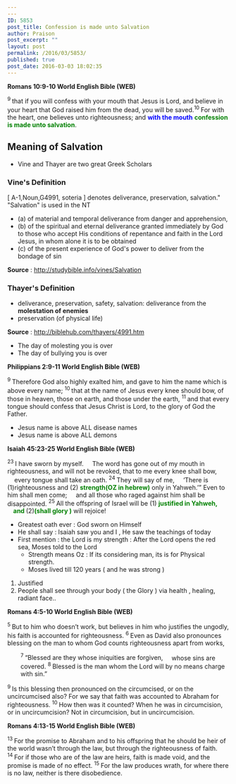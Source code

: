 ```yaml
---
---
ID: 5853
post_title: Confession is made unto Salvation
author: Praison
post_excerpt: ""
layout: post
permalink: /2016/03/5853/
published: true
post_date: 2016-03-03 18:02:35
---
```

<strong><span class="passage-display-bcv">Romans 10:9-10
</span><span class="passage-display-version">World English Bible (WEB)</span></strong>

<span id="en-WEB-28198" class="text Rom-10-9"><sup class="versenum">9 </sup>that if you will confess with your mouth that Jesus is Lord, and believe in your heart that God raised him from the dead, you will be saved.</span><span id="en-WEB-28199" class="text Rom-10-10"><sup class="versenum">10 </sup>For with the heart, one believes unto righteousness; and <span style="color: #0000ff;"><strong>with the mouth</strong> </span><span style="color: #008000;"><strong>confession is made unto salvation</strong></span>.</span>
<h2><strong>Meaning of Salvation</strong></h2>
<ul>
	<li>Vine and Thayer are two great Greek Scholars</li>
</ul>
<h3><strong>Vine's Definition</strong></h3>
[ A-1,Noun,G4991, soteria ]
denotes deliverance, preservation, salvation." "Salvation" is used in the NT
<ul>
	<li>(a) of material and temporal deliverance from danger and apprehension,</li>
	<li>(b) of the spiritual and eternal deliverance granted immediately by God to those who accept His conditions of repentance and faith in the Lord Jesus, in whom alone it is to be obtained</li>
	<li>(c) of the present experience of God's power to deliver from the bondage of sin</li>
</ul>
<strong>Source</strong> : <a href="http://studybible.info/vines/Salvation">http://studybible.info/vines/Salvation</a>
<h3><strong>Thayer's Definition</strong></h3>
<ul>
	<li>deliverance, preservation, safety, salvation: deliverance from the<strong> molestation of enemies</strong></li>
	<li>preservation (of physical life)</li>
</ul>
<strong>Source</strong> : <a href="http://biblehub.com/thayers/4991.htm">http://biblehub.com/thayers/4991.htm</a>
<ul>
	<li>The day of molesting you is over</li>
	<li>The day of bullying you is over</li>
</ul>
<strong><span class="passage-display-bcv">Philippians 2:9-11
</span><span class="passage-display-version">World English Bible (WEB)</span></strong>

<span id="en-WEB-29402" class="text Phil-2-9"><sup class="versenum">9 </sup>Therefore God also highly exalted him, and gave to him the name which is above every name; </span><span id="en-WEB-29403" class="text Phil-2-10"><sup class="versenum">10 </sup>that at the name of Jesus every knee should bow, of those in heaven, those on earth, and those under the earth, </span><span id="en-WEB-29404" class="text Phil-2-11"><sup class="versenum">11 </sup>and that every tongue should confess that Jesus Christ is Lord, to the glory of God the Father.</span>
<ul>
	<li>Jesus name is above ALL disease names</li>
	<li>Jesus name is above ALL demons</li>
</ul>
<strong><span class="passage-display-bcv">Isaiah 45:23-25
</span><span class="passage-display-version">World English Bible (WEB)</span></strong>
<div class="poetry">
<p class="line"><span id="en-WEB-18585" class="text Isa-45-23"><sup class="versenum">23 </sup>I have sworn by myself.</span>
<span class="indent-1"><span class="indent-1-breaks">    </span><span class="text Isa-45-23">The word has gone out of my mouth in righteousness, and will not be revoked,</span></span>
<span class="text Isa-45-23">that to me every knee shall bow,</span>
<span class="indent-1"><span class="indent-1-breaks">    </span><span class="text Isa-45-23">every tongue shall take an oath.</span></span>
<span id="en-WEB-18586" class="text Isa-45-24"><sup class="versenum">24 </sup>They will say of me,</span>
<span class="indent-1"><span class="indent-1-breaks">    </span><span class="text Isa-45-24">‘There is (1)righteousness and (2) <span style="color: #008000;"><strong>strength(OZ in hebrew)</strong></span> only in Yahweh.’”</span></span>
<span class="text Isa-45-24">Even to him shall men come;</span>
<span class="indent-1"><span class="indent-1-breaks">    </span><span class="text Isa-45-24">and all those who raged against him shall be disappointed.</span></span>
<span id="en-WEB-18587" class="text Isa-45-25"><sup class="versenum">25 </sup>All the offspring of Israel will be (1) <span style="color: #008000;"><strong>justified in Yahweh,</strong></span></span>
<span class="indent-1"><span style="color: #008000;"><strong><span class="indent-1-breaks">    </span></strong></span><span class="text Isa-45-25"><span style="color: #008000;"><strong>and </strong></span>(2)<span style="color: #008000;"><strong>(shall glory )</strong></span> will rejoice!</span></span></p>

<ul>
	<li class="line">Greatest oath ever : God sworn on Himself</li>
	<li class="line">He shall say : Isaiah saw you and I , He saw the teachings of today</li>
	<li class="line">First mention : the Lord is my strength : After the Lord opens the red sea, Moses told to the Lord
<ul>
	<li class="line">Strength means Oz : If its considering man, its is for Physical strength.</li>
	<li class="line">Moses lived till 120 years ( and he was strong )</li>
</ul>
</li>
</ul>
<ol>
	<li>Justified</li>
	<li>People shall see through your body ( the Glory ) via health , healing, radiant face..</li>
</ol>
</div>
<strong><span class="passage-display-bcv">Romans 4:5-10
</span><span class="passage-display-version">World English Bible (WEB)</span></strong>

<span id="en-WEB-28028" class="text Rom-4-5"><sup class="versenum">5 </sup>But to him who doesn’t work, but believes in him who justifies the ungodly, his faith is accounted for righteousness. </span><span id="en-WEB-28029" class="text Rom-4-6"><sup class="versenum">6 </sup>Even as David also pronounces blessing on the man to whom God counts righteousness apart from works,</span>
<div class="poetry">
<p class="line" style="padding-left: 30px;"><span id="en-WEB-28030" class="text Rom-4-7"><sup class="versenum">7 </sup>“Blessed are they whose iniquities are forgiven,</span>
<span class="indent-1"><span class="indent-1-breaks">    </span><span class="text Rom-4-7">whose sins are covered.</span></span>
<span id="en-WEB-28031" class="text Rom-4-8"><sup class="versenum">8 </sup>Blessed is the man whom the Lord will by no means charge with sin.” </span></p>

</div>
<span id="en-WEB-28032" class="text Rom-4-9"><sup class="versenum">9 </sup>Is this blessing then pronounced on the circumcised, or on the uncircumcised also? For we say that faith was accounted to Abraham for righteousness. </span><span id="en-WEB-28033" class="text Rom-4-10"><sup class="versenum">10 </sup>How then was it counted? When he was in circumcision, or in uncircumcision? Not in circumcision, but in uncircumcision.</span>

<strong><span class="passage-display-bcv">Romans 4:13-15
</span><span class="passage-display-version">World English Bible (WEB)</span></strong>

<span id="en-WEB-28036" class="text Rom-4-13"><sup class="versenum">13 </sup>For the promise to Abraham and to his offspring that he should be heir of the world wasn’t through the law, but through the righteousness of faith. </span><span id="en-WEB-28037" class="text Rom-4-14"><sup class="versenum">14 </sup>For if those who are of the law are heirs, faith is made void, and the promise is made of no effect. </span><span id="en-WEB-28038" class="text Rom-4-15"><sup class="versenum">15 </sup>For the law produces wrath, for where there is no law, neither is there disobedience.</span>

&nbsp;